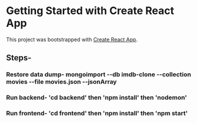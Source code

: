 # Getting Started with Create React App

This project was bootstrapped with [Create React App](https://github.com/facebook/create-react-app).


## Steps-
### Restore data dump- mongoimport --db imdb-clone --collection movies --file movies.json --jsonArray
### Run backend- 'cd backend' then 'npm install' then 'nodemon'
### Run frontend- 'cd frontend' then 'npm install' then 'npm start'
                  


